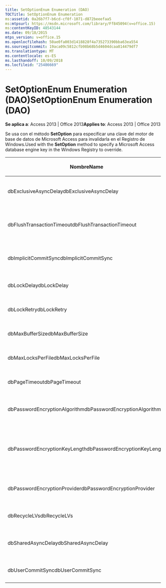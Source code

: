 ```yaml
---
title: SetOptionEnum Enumeration (DAO)
TOCTitle: SetOptionEnum Enumeration
ms:assetid: 0a26b7f7-b6cd-cf0f-1071-d872beeefaa5
ms:mtpsurl: https://msdn.microsoft.com/library/Ff845094(v=office.15)
ms:contentKeyID: 48543144
ms.date: 09/18/2015
mtps_version: v=office.15
ms.openlocfilehash: 50ae0fa003d1418828f4a735273390bba63ea554
ms.sourcegitcommit: 19aca09c5812cfb98b68b5d4604dcaa814479df7
ms.translationtype: MT
ms.contentlocale: es-ES
ms.lasthandoff: 10/09/2018
ms.locfileid: "25486669"
---
```

# <a name="setoptionenum-enumeration-dao"></a><span data-ttu-id="d2ebb-102">SetOptionEnum Enumeration (DAO)</span><span class="sxs-lookup"><span data-stu-id="d2ebb-102">SetOptionEnum Enumeration (DAO)</span></span>


<span data-ttu-id="d2ebb-103">**Se aplica a**: Access 2013 | Office 2013</span><span class="sxs-lookup"><span data-stu-id="d2ebb-103">**Applies to**: Access 2013 | Office 2013</span></span>

<span data-ttu-id="d2ebb-104">Se usa con el método **SetOption** para especificar una clave del motor de base de datos de Microsoft Access para invalidarla en el Registro de Windows.</span><span class="sxs-lookup"><span data-stu-id="d2ebb-104">Used with the **SetOption** method to specify a Microsoft Access database engine key in the Windows Registry to override.</span></span>

<table>
<colgroup>
<col style="width: 33%" />
<col style="width: 33%" />
<col style="width: 33%" />
</colgroup>
<thead>
<tr class="header">
<th><p><span data-ttu-id="d2ebb-105">Nombre</span><span class="sxs-lookup"><span data-stu-id="d2ebb-105">Name</span></span></p></th>
<th><p><span data-ttu-id="d2ebb-106">Valor</span><span class="sxs-lookup"><span data-stu-id="d2ebb-106">Value</span></span></p></th>
<th><p><span data-ttu-id="d2ebb-107">Descripción</span><span class="sxs-lookup"><span data-stu-id="d2ebb-107">Description</span></span></p></th>
</tr>
</thead>
<tbody>
<tr class="odd">
<td><p><span data-ttu-id="d2ebb-108">dbExclusiveAsyncDelay</span><span class="sxs-lookup"><span data-stu-id="d2ebb-108">dbExclusiveAsyncDelay</span></span></p></td>
<td><p><span data-ttu-id="d2ebb-109">60</span><span class="sxs-lookup"><span data-stu-id="d2ebb-109">60</span></span></p></td>
<td><p><span data-ttu-id="d2ebb-110">Clave ExclusiveAsyncDelay.</span><span class="sxs-lookup"><span data-stu-id="d2ebb-110">The ExclusiveAsyncDelay key.</span></span></p></td>
</tr>
<tr class="even">
<td><p><span data-ttu-id="d2ebb-111">dbFlushTransactionTimeout</span><span class="sxs-lookup"><span data-stu-id="d2ebb-111">dbFlushTransactionTimeout</span></span></p></td>
<td><p><span data-ttu-id="d2ebb-112">66</span><span class="sxs-lookup"><span data-stu-id="d2ebb-112">66</span></span></p></td>
<td><p><span data-ttu-id="d2ebb-113">Clave FlushTransactionTimeout.</span><span class="sxs-lookup"><span data-stu-id="d2ebb-113">The FlushTransactionTimeout key.</span></span></p></td>
</tr>
<tr class="odd">
<td><p><span data-ttu-id="d2ebb-114">dbImplicitCommitSync</span><span class="sxs-lookup"><span data-stu-id="d2ebb-114">dbImplicitCommitSync</span></span></p></td>
<td><p><span data-ttu-id="d2ebb-115">59</span><span class="sxs-lookup"><span data-stu-id="d2ebb-115">59</span></span></p></td>
<td><p><span data-ttu-id="d2ebb-116">Clave ImplicitCommitSync.</span><span class="sxs-lookup"><span data-stu-id="d2ebb-116">The ImplicitCommitSync key.</span></span></p></td>
</tr>
<tr class="even">
<td><p><span data-ttu-id="d2ebb-117">dbLockDelay</span><span class="sxs-lookup"><span data-stu-id="d2ebb-117">dbLockDelay</span></span></p></td>
<td><p><span data-ttu-id="d2ebb-118">63</span><span class="sxs-lookup"><span data-stu-id="d2ebb-118">63</span></span></p></td>
<td><p><span data-ttu-id="d2ebb-119">Clave LockDelay.</span><span class="sxs-lookup"><span data-stu-id="d2ebb-119">The LockDelay key.</span></span></p></td>
</tr>
<tr class="odd">
<td><p><span data-ttu-id="d2ebb-120">dbLockRetry</span><span class="sxs-lookup"><span data-stu-id="d2ebb-120">dbLockRetry</span></span></p></td>
<td><p><span data-ttu-id="d2ebb-121">57</span><span class="sxs-lookup"><span data-stu-id="d2ebb-121">57</span></span></p></td>
<td><p><span data-ttu-id="d2ebb-122">Clave LockRetry.</span><span class="sxs-lookup"><span data-stu-id="d2ebb-122">The LockRetry key.</span></span></p></td>
</tr>
<tr class="even">
<td><p><span data-ttu-id="d2ebb-123">dbMaxBufferSize</span><span class="sxs-lookup"><span data-stu-id="d2ebb-123">dbMaxBufferSize</span></span></p></td>
<td><p><span data-ttu-id="d2ebb-124">8</span><span class="sxs-lookup"><span data-stu-id="d2ebb-124">8</span></span></p></td>
<td><p><span data-ttu-id="d2ebb-125">Clave MaxBufferSize.</span><span class="sxs-lookup"><span data-stu-id="d2ebb-125">The MaxBufferSize key.</span></span></p></td>
</tr>
<tr class="odd">
<td><p><span data-ttu-id="d2ebb-126">dbMaxLocksPerFile</span><span class="sxs-lookup"><span data-stu-id="d2ebb-126">dbMaxLocksPerFile</span></span></p></td>
<td><p><span data-ttu-id="d2ebb-127">62</span><span class="sxs-lookup"><span data-stu-id="d2ebb-127">62</span></span></p></td>
<td><p><span data-ttu-id="d2ebb-128">Clave MaxLocksPerFile.</span><span class="sxs-lookup"><span data-stu-id="d2ebb-128">The MaxLocksPerFile key.</span></span></p></td>
</tr>
<tr class="even">
<td><p><span data-ttu-id="d2ebb-129">dbPageTimeout</span><span class="sxs-lookup"><span data-stu-id="d2ebb-129">dbPageTimeout</span></span></p></td>
<td><p><span data-ttu-id="d2ebb-130">6</span><span class="sxs-lookup"><span data-stu-id="d2ebb-130">6</span></span></p></td>
<td><p><span data-ttu-id="d2ebb-131">Clave PageTimeout.</span><span class="sxs-lookup"><span data-stu-id="d2ebb-131">The PageTimeout key.</span></span></p></td>
</tr>
<tr class="odd">
<td><p><span data-ttu-id="d2ebb-132">dbPasswordEncryptionAlgorithm</span><span class="sxs-lookup"><span data-stu-id="d2ebb-132">dbPasswordEncryptionAlgorithm</span></span></p></td>
<td><p><span data-ttu-id="d2ebb-133">81</span><span class="sxs-lookup"><span data-stu-id="d2ebb-133">81</span></span></p></td>
<td><p><span data-ttu-id="d2ebb-134">Nombre del algoritmo de cifrado.</span><span class="sxs-lookup"><span data-stu-id="d2ebb-134">The name of the encryption algorithm.</span></span></p></td>
</tr>
<tr class="even">
<td><p><span data-ttu-id="d2ebb-135">dbPasswordEncryptionKeyLength</span><span class="sxs-lookup"><span data-stu-id="d2ebb-135">dbPasswordEncryptionKeyLength</span></span></p></td>
<td><p><span data-ttu-id="d2ebb-136">82</span><span class="sxs-lookup"><span data-stu-id="d2ebb-136">82</span></span></p></td>
<td><p><span data-ttu-id="d2ebb-p101">Longitud de la clave de cifrado. Debe ser múltiplo de 8, empezando en 40.</span><span class="sxs-lookup"><span data-stu-id="d2ebb-p101">The encryption key length. Must be a multiple of 8, starting at 40.</span></span></p></td>
</tr>
<tr class="odd">
<td><p><span data-ttu-id="d2ebb-139">dbPasswordEncryptionProvider</span><span class="sxs-lookup"><span data-stu-id="d2ebb-139">dbPasswordEncryptionProvider</span></span></p></td>
<td><p><span data-ttu-id="d2ebb-140">80</span><span class="sxs-lookup"><span data-stu-id="d2ebb-140">80</span></span></p></td>
<td><p><span data-ttu-id="d2ebb-141">Nombre del proveedor del cifrado.</span><span class="sxs-lookup"><span data-stu-id="d2ebb-141">The name of the encryption provider.</span></span></p></td>
</tr>
<tr class="even">
<td><p><span data-ttu-id="d2ebb-142">dbRecycleLVs</span><span class="sxs-lookup"><span data-stu-id="d2ebb-142">dbRecycleLVs</span></span></p></td>
<td><p><span data-ttu-id="d2ebb-143">65</span><span class="sxs-lookup"><span data-stu-id="d2ebb-143">65</span></span></p></td>
<td><p><span data-ttu-id="d2ebb-144">Clave RecycleLVs.</span><span class="sxs-lookup"><span data-stu-id="d2ebb-144">The RecycleLVs key.</span></span></p></td>
</tr>
<tr class="odd">
<td><p><span data-ttu-id="d2ebb-145">dbSharedAsyncDelay</span><span class="sxs-lookup"><span data-stu-id="d2ebb-145">dbSharedAsyncDelay</span></span></p></td>
<td><p><span data-ttu-id="d2ebb-146">61</span><span class="sxs-lookup"><span data-stu-id="d2ebb-146">61</span></span></p></td>
<td><p><span data-ttu-id="d2ebb-147">Clave SharedAsyncDelay.</span><span class="sxs-lookup"><span data-stu-id="d2ebb-147">The SharedAsyncDelay key.</span></span></p></td>
</tr>
<tr class="even">
<td><p><span data-ttu-id="d2ebb-148">dbUserCommitSync</span><span class="sxs-lookup"><span data-stu-id="d2ebb-148">dbUserCommitSync</span></span></p></td>
<td><p><span data-ttu-id="d2ebb-149">58</span><span class="sxs-lookup"><span data-stu-id="d2ebb-149">58</span></span></p></td>
<td><p><span data-ttu-id="d2ebb-150">Clave UserCommitSync.</span><span class="sxs-lookup"><span data-stu-id="d2ebb-150">The UserCommitSync key.</span></span></p></td>
</tr>
</tbody>
</table>

